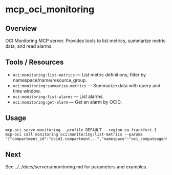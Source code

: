 # mcp_oci_monitoring

## Overview
OCI Monitoring MCP server. Provides tools to list metrics, summarize metric data, and read alarms.

## Tools / Resources
- `oci:monitoring:list-metrics` — List metric definitions; filter by namespace/name/resource_group.
- `oci:monitoring:summarize-metrics` — Summarize data with query and time window.
- `oci:monitoring:list-alarms` — List alarms.
- `oci:monitoring:get-alarm` — Get an alarm by OCID.

## Usage
```
mcp-oci-serve-monitoring --profile DEFAULT --region eu-frankfurt-1
mcp-oci call monitoring oci:monitoring:list-metrics --params '{"compartment_id":"ocid1.compartment...","namespace":"oci_computeagent"}'
```

## Next
See ../../docs/servers/monitoring.md for parameters and examples.
